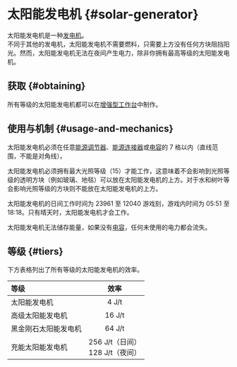 # 太阳能发电机 {#solar-generator}

太阳能发电机是一种[发电机](/Electric-Machines#energy-generation)。  
不同于其他的发电机，太阳能发电机不需要燃料，只需要上方没有任何方块阻挡阳光。然而，太阳能发电机无法在夜间产生电力，除非你拥有最高等级的太阳能发电机。

## 获取 {#obtaining}

所有等级的太阳能发电机都可以在[增强型工作台](/Enhanced-Crafting-Table)中制作。

## 使用与机制 {#usage-and-mechanics}

太阳能发电机必须在任意[能源调节器](/Energy-Regulator)、[能源连接器](/Energy-Connector)或[电容](/Energy-Capacitors)的 7 格以内（直线范围，不能是对角线）。

太阳能发电机必须拥有最大光照等级（15）才能工作，这意味着不会影响到光照等级的透明方块（例如玻璃、地毯）可以放在太阳能发电机的上方。对于水和树叶等会影响光照等级的方块则不能放在太阳能发电机的上方。

太阳能发电机的日间工作时间为 23961 至 12040 游戏刻，游戏内时间为 05:51 至 18:18。只有晴天时，太阳能发电机才会工作。

太阳能发电机无法储存能量，如果没有[电容](/Energy-Capacitors)，任何未使用的电力都会流失。

## 等级 {#tiers}

下方表格列出了所有等级的太阳能发电机的效率。

| 等级 | 效率 |
| :-- | :-: |
| 太阳能发电机 | 4 J/t |
| 高级太阳能发电机 | 16 J/t |
| 黑金刚石太阳能发电机 | 64 J/t |
| 充能太阳能发电机 | 256 J/t（日间）<br />128 J/t（夜间） |
